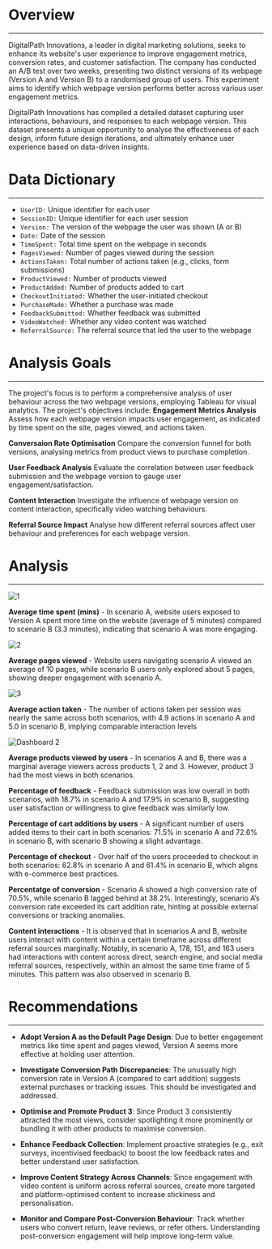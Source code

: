 # Overview
---
DigitalPath Innovations, a leader in digital marketing solutions, seeks to enhance its website's user experience to improve engagement metrics, conversion rates, and customer satisfaction. The company has conducted an A/B test over two weeks, presenting two distinct versions of its webpage (Version A and Version B) to a randomised group of users. This experiment aims to identify which webpage version performs better across various user engagement metrics.

DigitalPath Innovations has compiled a detailed dataset capturing user interactions, behaviours, and responses to each webpage version. This dataset presents a unique opportunity to analyse the effectiveness of each design, inform future design iterations, and ultimately enhance user experience based on data-driven insights.


# Data Dictionary
---
- `UserID:` Unique identifier for each user
- `SessionID:` Unique identifier for each user session
- `Version:` The version of the webpage the user was shown (A or B)
- `Date:` Date of the session
- `TimeSpent:` Total time spent on the webpage in seconds
- `PagesViewed:` Number of pages viewed during the session
- `ActionsTaken:` Total number of actions taken (e.g., clicks, form submissions)
- `ProductViewed:` Number of products viewed
- `ProductAdded:` Number of products added to cart
- `CheckoutInitiated:` Whether the user-initiated checkout
- `PurchaseMade:` Whether a purchase was made
- `FeedbackSubmitted:` Whether feedback was submitted
- `VideoWatched:` Whether any video content was watched
- `ReferralSource:` The referral source that led the user to the webpage

# Analysis Goals
---
The project's focus is to perform a comprehensive analysis of user behaviour across the two webpage versions, employing Tableau for visual analytics. The project's objectives include: 
**Engagement Metrics Analysis**
Assess how each webpage version impacts user engagement, as indicated by time spent on the site, pages viewed, and actions taken.

**Conversaion Rate Optimisation**
Compare the conversion funnel for both versions, analysing metrics from product views to purchase completion. 

**User Feedback Analysis**
Evaluate the correlation between user feedback submission and the webpage version to gauge user engagement/satisfaction.

**Content Interaction**
Investigate the influence of webpage version on content interaction, specifically video watching behaviours.

**Referral Source Impact**
Analyse how different referral sources affect user behaviour and preferences for each webpage version.



# Analysis
---

![1](https://github.com/user-attachments/assets/bde1293c-7fa6-4c71-9ce5-024f33764afd)

**Average time spent (mins)** - In scenario A, website users exposed to Version A spent more time on the website (average of 5 minutes) compared to scenario B (3.3 minutes), indicating that scenario A was more engaging.



![2](https://github.com/user-attachments/assets/16e9b469-1b58-48de-a5fa-ab46107922be)

**Average pages viewed** - Website users navigating scenario A viewed an average of 10 pages, while scenario B users only explored about 5 pages, showing deeper engagement with scenario A.



![3](https://github.com/user-attachments/assets/a9552103-ff62-49d5-9ac5-b42637056cf8)

**Average action taken** - The number of actions taken per session was nearly the same across both scenarios, with 4.9 actions in scenario A and 5.0 in scenario B, implying comparable interaction levels



![Dashboard 2](https://github.com/user-attachments/assets/d7e2b539-b4f4-4833-86a6-34569e3df68e)

**Average products viewed by users** - In scenarios A and B, there was a marginal average viewers across products 1, 2 and 3. However, product 3 had the most views in both scenarios.

**Percentage of feedback** - Feedback submission was low overall in both scenarios, with 18.7% in scenario A and 17.9% in scenario B, suggesting user satisfaction or willingness to give feedback was similarly low.

**Percentage of cart additions by users** - A significant number of users added items to their cart in both scenarios: 71.5% in scenario A and 72.6% in scenario B, with scenario B showing a slight advantage.

**Percentage of checkout** - Over half of the users proceeded to checkout in both scenarios: 62.8% in scenario A and 61.4% in scenario B, which aligns with e-commerce best practices.

**Percentatge of conversion** - Scenario A showed a high conversion rate of 70.5%, while scenario B lagged behind at 38.2%. Interestingly, scenario A’s conversion rate exceeded its cart addition rate, hinting at possible external conversions or tracking anomalies.

**Content interactions** - It is observed that in scenarios A and B, website users interact with content within a certain timeframe across different referral sources marginally. Notably, in scenario A, 178, 151, and 163 users had interactions with content across direct, search engine, and social media referral sources, respectively, within an almost the same time frame of 5 minutes. This pattern was also observed in scenario B.

# Recommendations
---
- **Adopt Version A as the Default Page Design**: Due to better engagement metrics like time spent and pages viewed, Version A seems more effective at holding user attention.

- **Investigate Conversion Path Discrepancies**: The unusually high conversion rate in Version A (compared to cart addition) suggests external purchases or tracking issues. This should be investigated and addressed.

- **Optimise and Promote Product 3**: Since Product 3 consistently attracted the most views, consider spotlighting it more prominently or bundling it with other products to maximise conversion.

- **Enhance Feedback Collection**: Implement proactive strategies (e.g., exit surveys, incentivised feedback) to boost the low feedback rates and better understand user satisfaction.

- **Improve Content Strategy Across Channels**: Since engagement with video content is uniform across referral sources, create more targeted and platform-optimised content to increase stickiness and personalisation.

- **Monitor and Compare Post-Conversion Behaviour**: Track whether users who convert return, leave reviews, or refer others. Understanding post-conversion engagement will help improve long-term value.















